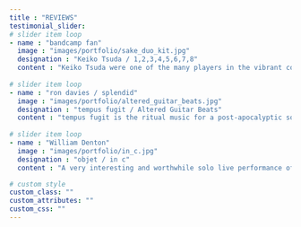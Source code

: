 ```yaml
---
title : "REVIEWS"
testimonial_slider:
# slider item loop
- name : "bandcamp fan"
  image : "images/portfolio/sake_duo_kit.jpg"
  designation : "Keiko Tsuda / 1,2,3,4,5,6,7,8"
  content : "Keiko Tsuda were one of the many players in the vibrant collective of French electronic math, which also includes bands like Geste, Jean Jean, Quadrupede, and Chevreuil. Perhaps what made albums like Sake Duo Kit stand out from the others was its eccentric punk aesthetic. The seven tracks on this debut incorporate looping and improvisation, are punchy, quirky, and have a rascally manner to them."
            
# slider item loop
- name : "ron davies / splendid"
  image : "images/portfolio/altered_guitar_beats.jpg"
  designation : "tempus fugit / Altered Guitar Beats"
  content : "tempus fugit is the ritual music for a post-apocalyptic society which has descended into savagery in the bombed-out streets of new york. you're probably asking, if the music is this harsh, why should i care? tempus fugit is worth listening to for the same reason that we give such attention to classical music -- the thought and skill that goes into piecing these individual elements into a cohesive whole is he music was too complex for many, yet today it is impossible to discuss the high points of culture without invoking these same compositions"
            
# slider item loop
- name : "William Denton"
  image : "images/portfolio/in_c.jpg"
  designation : "objet / in c"
  content : "A very interesting and worthwhile solo live performance of In C done with loopers. Any performance of the piece where the fragments are looped loses some of the excitement of an ensemble performance, but for one person to do this in one take is remarkable. It works. "

# custom style
custom_class: "" 
custom_attributes: "" 
custom_css: ""
---
```

